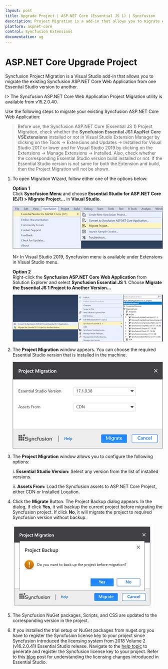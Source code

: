 ```yaml
---
layout: post
title: Upgrade Project | ASP.NET Core (Essential JS 1) | Syncfusion
description: Project Migration is a add-in that allows you to migrate existing Syncfusion ASP.NET Core Web Application from one Essential Studio version to another version
platform: aspnet-core
control: Syncfusion Extensions
documentation: ug
---
```


# ASP.NET Core Upgrade Project

Syncfusion Project Migration is a Visual Studio add-in that allows you to migrate the existing Syncfusion ASP.NET Core Web Application from one Essential Studio version to another.

I> The Syncfusion ASP.NET Core Web Application Project Migration utility is available from v15.2.0.40.

Use the following steps to migrate your existing Syncfusion ASP.NET Core Web Application: 

> Before use, the Syncfusion ASP.NET Core (Essential JS 1) Project Migration, check whether the **Syncfusion Essential JS1 AspNet Core VSExtensions** installed or not in Visual Studio Extension Manager by clicking on the Tools -> Extensions and Updates -> Installed for Visual Studio 2017 or lower and for Visual Studio 2019 by clicking on the Extensions -> Manage Extensions -> Installed. Also, check whether the corresponding Essential Studio version build installed or not. If the Essential Studio version is not same for both the Extension and build, then the Project Migration will not be shown.

1. To open Migration Wizard, follow either one of the options below: 

   **Option 1**  
   Click **Syncfusion Menu** and choose **Essential Studio for ASP.NET Core (EJ1) > Migrate Project…** in **Visual Studio**.
   
   ![Syncfusion Essential JS 1 ASP.NET Core Project Migration via Syncfusion menu](Upgrade-Project_images/Syncfusion_Menu_Project_Migration.png)

   N> In Visual Studio 2019, Syncfusion menu is available under Extensions in Visual Studio menu.
   
   **Option 2**  
   Right-click the **Syncfusion ASP.NET Core Web Application** from Solution Explorer and select **Syncfusion Essential JS 1**. Choose **Migrate the Essential JS 1 Project to Another Version...**

   ![Syncfusion Essential JS 1 ASP.NET Core Project Migration add-in](Upgrade-Project_images/Project-Migration-img1.png)

2. The **Project Migration** window appears. You can choose the required Essential Studio version that is installed in the machine. 

   ![Syncfusion Essential JS 1 ASP.NET Core Project Migration window](Upgrade-Project_images/Project-Migration-img2.png)

3. The **Project Migration** window allows you to configure the following options:

   i. **Essential Studio Version:** Select any version from the list of installed versions.
   
   ii. **Assets From:** Load the Syncfusion assets to ASP.NET Core Project, either CDN or Installed Location.
   
4. Click the **Migrate** Button. The Project Backup dialog appears. In the dialog, if click **Yes**, it will backup the current project before migrating the Syncfusion project. If click **No**, it will migrate the project to required Syncfusion version without backup.
   
   ![Syncfusion Essential JS 1 ASP.NET Core Project Migration backup dialog](Upgrade-Project_images/Project-Migration-img3.jpeg)
      
5. The Syncfusion NuGet packages, Scripts, and CSS are updated to the corresponding version in the project.

6. If you installed the trial setup or NuGet packages from nuget.org you have to register the Syncfusion license key to your project since Syncfusion introduced the licensing system from 2018 Volume 2 (v16.2.0.41) Essential Studio release. Navigate to the [help topic](https://help.syncfusion.com/common/essential-studio/licensing/license-key#how-to-generate-syncfusion-license-key) to generate and register the Syncfusion license key to your project. Refer to this [blog](https://blog.syncfusion.com/post/Whats-New-in-2018-Volume-2-Licensing-Changes-in-the-1620x-Version-of-Essential-Studio.aspx?_ga=2.11237684.1233358434.1587355730-230058891.1567654773) post for understanding the licensing changes introduced in Essential Studio.